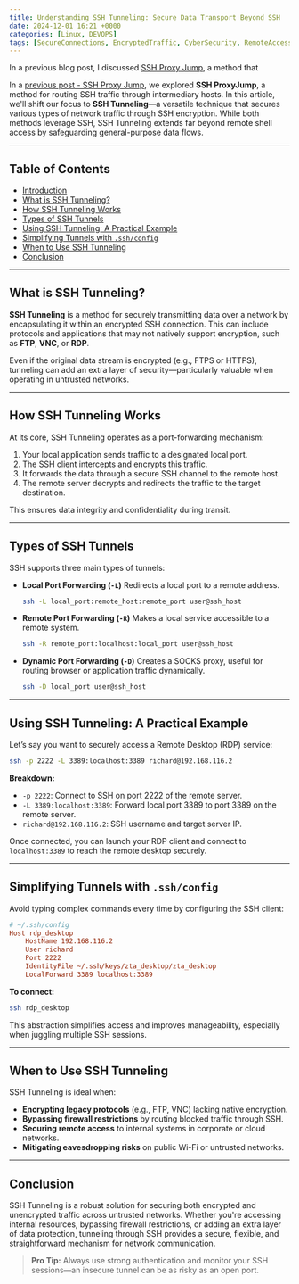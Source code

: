 ```yaml
---
title: Understanding SSH Tunneling: Secure Data Transport Beyond SSH
date: 2024-12-01 16:21 +0000
categories: [Linux, DEVOPS]
tags: [SecureConnections, EncryptedTraffic, CyberSecurity, RemoteAccess]
---
```

In a previous blog post, I discussed [SSH Proxy Jump](https://richard-sebos.github.io/sebostechnology/posts/SSH-Through-Firewall/), a method that 

In a [previous post - SSH Proxy Jump](https://richard-sebos.github.io/sebostechnology/posts/SSH-Through-Firewall/), we explored **SSH ProxyJump**, a method for routing SSH traffic through intermediary hosts. In this article, we'll shift our focus to **SSH Tunneling**—a versatile technique that secures various types of network traffic through SSH encryption. While both methods leverage SSH, SSH Tunneling extends far beyond remote shell access by safeguarding general-purpose data flows.

---

## Table of Contents

* [Introduction](#introduction)
* [What is SSH Tunneling?](#what-is-ssh-tunneling)
* [How SSH Tunneling Works](#how-ssh-tunneling-works)
* [Types of SSH Tunnels](#types-of-ssh-tunnels)
* [Using SSH Tunneling: A Practical Example](#using-ssh-tunneling-a-practical-example)
* [Simplifying Tunnels with `.ssh/config`](#simplifying-tunnels-with-sshconfig)
* [When to Use SSH Tunneling](#when-to-use-ssh-tunneling)
* [Conclusion](#conclusion)

---

## What is SSH Tunneling?

**SSH Tunneling** is a method for securely transmitting data over a network by encapsulating it within an encrypted SSH connection. This can include protocols and applications that may not natively support encryption, such as **FTP**, **VNC**, or **RDP**.

Even if the original data stream is encrypted (e.g., FTPS or HTTPS), tunneling can add an extra layer of security—particularly valuable when operating in untrusted networks.

---

## How SSH Tunneling Works

At its core, SSH Tunneling operates as a port-forwarding mechanism:

1. Your local application sends traffic to a designated local port.
2. The SSH client intercepts and encrypts this traffic.
3. It forwards the data through a secure SSH channel to the remote host.
4. The remote server decrypts and redirects the traffic to the target destination.

This ensures data integrity and confidentiality during transit.

---

## Types of SSH Tunnels

SSH supports three main types of tunnels:

* **Local Port Forwarding (`-L`)**
  Redirects a local port to a remote address.

  ```bash
  ssh -L local_port:remote_host:remote_port user@ssh_host
  ```

* **Remote Port Forwarding (`-R`)**
  Makes a local service accessible to a remote system.

  ```bash
  ssh -R remote_port:localhost:local_port user@ssh_host
  ```

* **Dynamic Port Forwarding (`-D`)**
  Creates a SOCKS proxy, useful for routing browser or application traffic dynamically.

  ```bash
  ssh -D local_port user@ssh_host
  ```

---

## Using SSH Tunneling: A Practical Example

Let’s say you want to securely access a Remote Desktop (RDP) service:

```bash
ssh -p 2222 -L 3389:localhost:3389 richard@192.168.116.2
```

**Breakdown:**

* `-p 2222`: Connect to SSH on port 2222 of the remote server.
* `-L 3389:localhost:3389`: Forward local port 3389 to port 3389 on the remote server.
* `richard@192.168.116.2`: SSH username and target server IP.

Once connected, you can launch your RDP client and connect to `localhost:3389` to reach the remote desktop securely.

---

## Simplifying Tunnels with `.ssh/config`

Avoid typing complex commands every time by configuring the SSH client:

```ini
# ~/.ssh/config
Host rdp_desktop
    HostName 192.168.116.2
    User richard
    Port 2222
    IdentityFile ~/.ssh/keys/zta_desktop/zta_desktop
    LocalForward 3389 localhost:3389
```

**To connect:**

```bash
ssh rdp_desktop
```

This abstraction simplifies access and improves manageability, especially when juggling multiple SSH sessions.

---

## When to Use SSH Tunneling

SSH Tunneling is ideal when:

* **Encrypting legacy protocols** (e.g., FTP, VNC) lacking native encryption.
* **Bypassing firewall restrictions** by routing blocked traffic through SSH.
* **Securing remote access** to internal systems in corporate or cloud networks.
* **Mitigating eavesdropping risks** on public Wi-Fi or untrusted networks.

---

## Conclusion

SSH Tunneling is a robust solution for securing both encrypted and unencrypted traffic across untrusted networks. Whether you're accessing internal resources, bypassing firewall restrictions, or adding an extra layer of data protection, tunneling through SSH provides a secure, flexible, and straightforward mechanism for network communication.

> **Pro Tip:** Always use strong authentication and monitor your SSH sessions—an insecure tunnel can be as risky as an open port.

